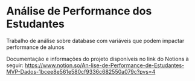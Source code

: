 # Análise de Performance dos Estudantes
Trabalho de análise sobre database com variáveis que podem impactar performance de alunos

Documentação e informações do projeto disponíveis no link do Notions à seguir:
https://www.notion.so/An-lise-de-Performance-de-Estudantes-MVP-Dados-1bcee8e561e580cf9336c682550a079c?pvs=4
